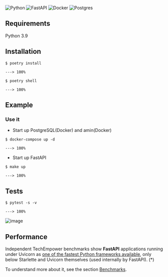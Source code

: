 ![Python](https://img.shields.io/badge/python-3670A0?style=for-the-badge&logo=python&logoColor=ffdd54)
![FastAPI](https://img.shields.io/badge/FastAPI-005571?style=for-the-badge&logo=fastapi)
![Docker](https://img.shields.io/badge/docker-%230db7ed.svg?style=for-the-badge&logo=docker&logoColor=white)
![Postgres](https://img.shields.io/badge/postgres-%23316192.svg?style=for-the-badge&logo=postgresql&logoColor=white)

## Requirements

Python 3.9

## Installation

<div class="termy">

```console
$ poetry install

---> 100%
```

</div>

<div class="termy">

```console
$ poetry shell

---> 100%
```

</div>

## Example

### Use it

- Start up PostgreSQL(Docker) and amin(Docker)

<div class="termy">

```console
$ docker-compose up -d

---> 100%
```

</div>

- Start up FastAPI

<div class="termy">

```console
$ make up

---> 100%
```

</div>

## Tests

<div class="termy">

```console
$ pytest -s -v

---> 100%
```

</div>

![image](https://user-images.githubusercontent.com/70436490/153063980-af407df3-4e65-4cf6-8651-afc68c504ffe.png)


## Performance

Independent TechEmpower benchmarks show **FastAPI** applications running under Uvicorn as <a href="https://www.techempower.com/benchmarks/#section=test&runid=7464e520-0dc2-473d-bd34-dbdfd7e85911&hw=ph&test=query&l=zijzen-7" class="external-link" target="_blank">one of the fastest Python frameworks available</a>, only below Starlette and Uvicorn themselves (used internally by FastAPI). (\*)

To understand more about it, see the section <a href="https://fastapi.tiangolo.com/benchmarks/" class="internal-link" target="_blank">Benchmarks</a>.
